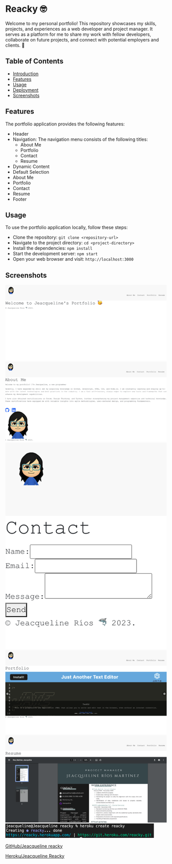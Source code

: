# Reacky 🤓

Welcome to my personal portfolio! This repository showcases my skills, projects, and experiences as a web developer and project manager. It serves as a platform for me to share my work with fellow developers, collaborate on future projects, and connect with potential employers and clients. 📝

## Table of Contents
- [Introduction](#introduction)
- [Features](#features)
- [Usage](#usage)
- [Deployment](#deployment)
- [Screenshots](#screenshots)

## Features
The portfolio application provides the following features:

- Header
- Navigation: The navigation menu consists of the following titles:
  - About Me
  - Portfolio
  - Contact
  - Resume
- Dynamic Content
- Default Selection
- About Me
- Portfolio
- Contact
- Resume
- Footer
## Usage
To use the portfolio application locally, follow these steps:

- Clone the repository: `git clone <repository-url>`
- Navigate to the project directory: `cd <project-directory>`
- Install the dependencies: `npm install`
- Start the development server: `npm start`
- Open your web browser and visit: `http://localhost:3000`

## Screenshots

![Reference image.](./src/assets/images/welcome.png)
![Reference image.](./src/assets/images/aboutme.png)
![Reference image.](./src/assets/images/contact.png)
![Reference image.](./src/assets/images/porfolio.png)
![Reference image.](./src/assets/images/resume.png)
![Reference image.](./src/assets/images/heroku.png)

[GitHub/Jeacqueline reacky](https://github.com/Jeacqueline/reacky)

[Heroku/Jeacqueline Reacky]()
